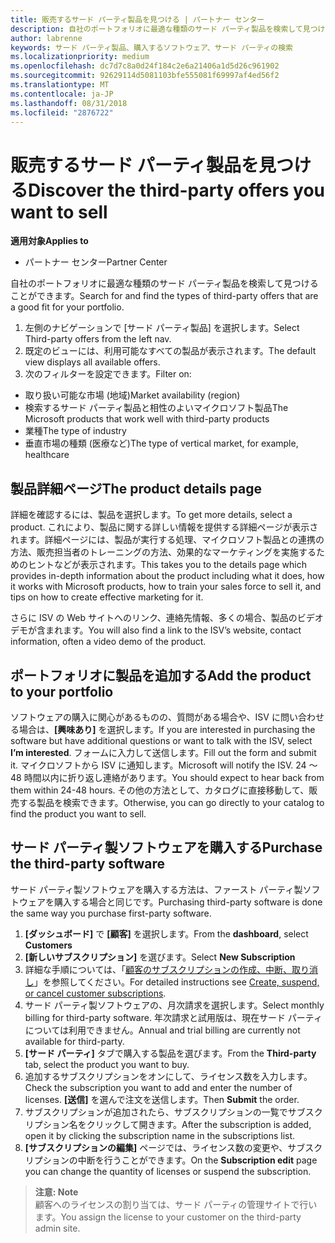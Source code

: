 ```yaml
---
title: 販売するサード パーティ製品を見つける | パートナー センター
description: 自社のポートフォリオに最適な種類のサード パーティ製品を検索して見つけることができます。
author: labrenne
keywords: サード パーティ製品、購入するソフトウェア、サード パーティの検索
ms.localizationpriority: medium
ms.openlocfilehash: dc7d7c8a0d24f184c2e6a21406a1d5d26c961902
ms.sourcegitcommit: 92629114d5081103bfe555081f69997af4ed56f2
ms.translationtype: MT
ms.contentlocale: ja-JP
ms.lasthandoff: 08/31/2018
ms.locfileid: "2876722"
---
```

# <a name="discover-the-third-party-offers-you-want-to-sell"></a><span data-ttu-id="b1cf9-104">販売するサード パーティ製品を見つける</span><span class="sxs-lookup"><span data-stu-id="b1cf9-104">Discover the third-party offers you want to sell</span></span>

**<span data-ttu-id="b1cf9-105">適用対象</span><span class="sxs-lookup"><span data-stu-id="b1cf9-105">Applies to</span></span>**

-  <span data-ttu-id="b1cf9-106">パートナー センター</span><span class="sxs-lookup"><span data-stu-id="b1cf9-106">Partner Center</span></span>

<span data-ttu-id="b1cf9-107">自社のポートフォリオに最適な種類のサード パーティ製品を検索して見つけることができます。</span><span class="sxs-lookup"><span data-stu-id="b1cf9-107">Search for and find the types of third-party offers that are a good fit for your portfolio.</span></span> 

1.  <span data-ttu-id="b1cf9-108">左側のナビゲーションで [サード パーティ製品] を選択します。</span><span class="sxs-lookup"><span data-stu-id="b1cf9-108">Select Third-party offers from the left nav.</span></span> 
2.  <span data-ttu-id="b1cf9-109">既定のビューには、利用可能なすべての製品が表示されます。</span><span class="sxs-lookup"><span data-stu-id="b1cf9-109">The default view displays all available offers.</span></span> 
3.  <span data-ttu-id="b1cf9-110">次のフィルターを設定できます。</span><span class="sxs-lookup"><span data-stu-id="b1cf9-110">Filter on:</span></span>

- <span data-ttu-id="b1cf9-111">取り扱い可能な市場 (地域)</span><span class="sxs-lookup"><span data-stu-id="b1cf9-111">Market availability (region)</span></span>
- <span data-ttu-id="b1cf9-112">検索するサード パーティ製品と相性のよいマイクロソフト製品</span><span class="sxs-lookup"><span data-stu-id="b1cf9-112">The Microsoft products that work well with third-party products</span></span>
- <span data-ttu-id="b1cf9-113">業種</span><span class="sxs-lookup"><span data-stu-id="b1cf9-113">The type of industry</span></span>
- <span data-ttu-id="b1cf9-114">垂直市場の種類 (医療など)</span><span class="sxs-lookup"><span data-stu-id="b1cf9-114">The type of vertical market, for example, healthcare</span></span>

## <a name="the-product-details-page"></a><span data-ttu-id="b1cf9-115">製品詳細ページ</span><span class="sxs-lookup"><span data-stu-id="b1cf9-115">The product details page</span></span>

<span data-ttu-id="b1cf9-116">詳細を確認するには、製品を選択します。</span><span class="sxs-lookup"><span data-stu-id="b1cf9-116">To get more details, select a product.</span></span> <span data-ttu-id="b1cf9-117">これにより、製品に関する詳しい情報を提供する詳細ページが表示されます。詳細ページには、製品が実行する処理、マイクロソフト製品との連携の方法、販売担当者のトレーニングの方法、効果的なマーケティングを実施するためのヒントなどが表示されます。</span><span class="sxs-lookup"><span data-stu-id="b1cf9-117">This takes you to the details page which provides in-depth information about the product including what it does, how it works with Microsoft products, how to train your sales force to sell it, and tips on how to create effective marketing for it.</span></span> 

<span data-ttu-id="b1cf9-118">さらに ISV の Web サイトへのリンク、連絡先情報、多くの場合、製品のビデオ デモが含まれます。</span><span class="sxs-lookup"><span data-stu-id="b1cf9-118">You will also find a link to the ISV’s website, contact information, often a video demo of the product.</span></span> 

## <a name="add-the-product-to-your-portfolio"></a><span data-ttu-id="b1cf9-119">ポートフォリオに製品を追加する</span><span class="sxs-lookup"><span data-stu-id="b1cf9-119">Add the product to your portfolio</span></span>

<span data-ttu-id="b1cf9-120">ソフトウェアの購入に関心があるものの、質問がある場合や、ISV に問い合わせる場合は、**[興味あり]** を選択します。</span><span class="sxs-lookup"><span data-stu-id="b1cf9-120">If you are interested in purchasing the software but have additional questions or want to talk with the ISV, select **I’m interested**.</span></span> <span data-ttu-id="b1cf9-121">フォームに入力して送信します。</span><span class="sxs-lookup"><span data-stu-id="b1cf9-121">Fill out the form and submit it.</span></span> <span data-ttu-id="b1cf9-122">マイクロソフトから ISV に通知します。</span><span class="sxs-lookup"><span data-stu-id="b1cf9-122">Microsoft will notify the ISV.</span></span> <span data-ttu-id="b1cf9-123">24 ～ 48 時間以内に折り返し連絡があります。</span><span class="sxs-lookup"><span data-stu-id="b1cf9-123">You should expect to hear back from them within 24-48 hours.</span></span> <span data-ttu-id="b1cf9-124">その他の方法として、カタログに直接移動して、販売する製品を検索できます。</span><span class="sxs-lookup"><span data-stu-id="b1cf9-124">Otherwise, you can go directly to your catalog to find the product you want to sell.</span></span>

## <a name="purchase-the-third-party-software"></a><span data-ttu-id="b1cf9-125">サード パーティ製ソフトウェアを購入する</span><span class="sxs-lookup"><span data-stu-id="b1cf9-125">Purchase the third-party software</span></span>

<span data-ttu-id="b1cf9-126">サード パーティ製ソフトウェアを購入する方法は、ファースト パーティ製ソフトウェアを購入する場合と同じです。</span><span class="sxs-lookup"><span data-stu-id="b1cf9-126">Purchasing third-party software is done the same way you purchase first-party software.</span></span> 

1. <span data-ttu-id="b1cf9-127">**[ダッシュボード]** で **[顧客]** を選択します。</span><span class="sxs-lookup"><span data-stu-id="b1cf9-127">From the **dashboard**, select **Customers**</span></span>
2. <span data-ttu-id="b1cf9-128">**[新しいサブスクリプション]** を選びます。</span><span class="sxs-lookup"><span data-stu-id="b1cf9-128">Select **New Subscription**</span></span>
3. <span data-ttu-id="b1cf9-129">詳細な手順については、「[顧客のサブスクリプションの作成、中断、取り消し](create-a-new-subscription.md)」を参照してください。</span><span class="sxs-lookup"><span data-stu-id="b1cf9-129">For detailed instructions see [Create, suspend, or cancel customer subscriptions](create-a-new-subscription.md).</span></span>
4.  <span data-ttu-id="b1cf9-130">サード パーティ製ソフトウェアの、月次請求を選択します。</span><span class="sxs-lookup"><span data-stu-id="b1cf9-130">Select monthly billing for third-party software.</span></span> <span data-ttu-id="b1cf9-131">年次請求と試用版は、現在サード パーティについては利用できません。</span><span class="sxs-lookup"><span data-stu-id="b1cf9-131">Annual and trial billing are currently not available for third-party.</span></span>
5.  <span data-ttu-id="b1cf9-132">**[サード パーティ]** タブで購入する製品を選びます。</span><span class="sxs-lookup"><span data-stu-id="b1cf9-132">From the **Third-party** tab, select the product you want to buy.</span></span>
6.  <span data-ttu-id="b1cf9-133">追加するサブスクリプションをオンにして、ライセンス数を入力します。</span><span class="sxs-lookup"><span data-stu-id="b1cf9-133">Check the subscription you want to add and enter the number of licenses.</span></span> <span data-ttu-id="b1cf9-134">
          **[送信]** を選んで注文を送信します。</span><span class="sxs-lookup"><span data-stu-id="b1cf9-134">Then **Submit** the order.</span></span>
7.  <span data-ttu-id="b1cf9-135">サブスクリプションが追加されたら、サブスクリプションの一覧でサブスクリプション名をクリックして開きます。</span><span class="sxs-lookup"><span data-stu-id="b1cf9-135">After the subscription is added, open it by clicking the subscription name in the subscriptions list.</span></span> 
8.  <span data-ttu-id="b1cf9-136">**[サブスクリプションの編集]** ページでは、ライセンス数の変更や、サブスクリプションの中断を行うことができます。</span><span class="sxs-lookup"><span data-stu-id="b1cf9-136">On the **Subscription edit** page you can change the quantity of licenses or suspend the subscription.</span></span>

>**<span data-ttu-id="b1cf9-137">注意: </span><span class="sxs-lookup"><span data-stu-id="b1cf9-137">Note</span></span>**<br> <span data-ttu-id="b1cf9-138">顧客へのライセンスの割り当ては、サード パーティの管理サイトで行います。</span><span class="sxs-lookup"><span data-stu-id="b1cf9-138">You assign the license to your customer on the third-party admin site.</span></span>

    


